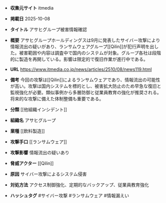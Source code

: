 - **収集元サイト**
itmedia

- **掲載日**
2025-10-08

- **タイトル**
アサヒグループ被害情報確認

- **概要**
アサヒグループホールディングスは9月に発表したサイバー攻撃により情報流出の疑いがあり、ランサムウェアグループ[[Qilin]]が犯行声明を出した。被害範囲や内容は調査中で国内のシステムが対象。グループ各社は段階的に製造を再開している。影響は限定的で復旧作業が進行中である。

- **URL**
https://www.itmedia.co.jp/news/articles/2510/08/news119.html

- **備考**
今回の攻撃は[[Qilin]]によるランサムウェアであり、情報流出の可能性が高い。攻撃は国内システムを標的とし、被害拡大防止のため早急な復旧と監視強化が必要。類似事例から多層防御と従業員教育の強化が推奨される。将来的な攻撃に備えた体制整備も重要である。

- **分類**
[[他組織インシデント]]

- **組織名**
アサヒグループ

- **業種**
[[飲料製造]]

- **攻撃手口**
[[ランサムウェア]]

- **攻撃影響**
情報流出の疑いあり

- **脅威アクター**
[[Qilin]]

- **原因**
サイバー攻撃によるシステム侵害

- **対処方法**
アクセス制御強化、定期的なバックアップ、従業員教育強化

- **ハッシュタグ**
#サイバー攻撃 #ランサムウェア #情報漏えい
